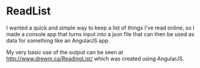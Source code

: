 ReadList
========

I wanted a quick and simple way to keep a list of things I've read online,
so I made a console app that turns input into a json file that can then be used
as data for something like an AngularJS app.

My very basic use of the output can be seen at http://www.drewm.ca/ReadingList/
which was created using AngularJS.
